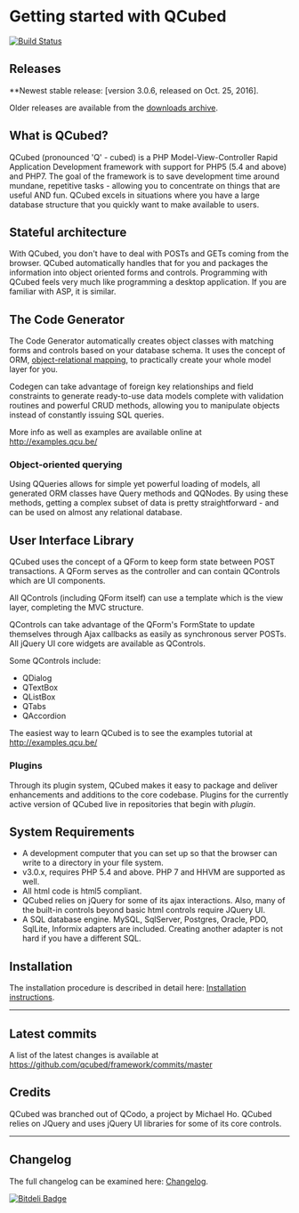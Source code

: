 # Getting started with QCubed

[![Build Status](https://travis-ci.org/qcubed/framework.png?branch=master)](https://travis-ci.org/qcubed/framework)

## Releases
**Newest stable release: [version 3.0.6, released on Oct. 25, 2016].

Older releases are available from the [downloads archive](https://github.com/qcubed/framework/downloads).

## What is QCubed?

QCubed (pronounced 'Q' - cubed) is a PHP Model-View-Controller Rapid Application Development framework with support for PHP5 (5.4 and above) and PHP7. The goal of the framework is to save development time around mundane, repetitive tasks - allowing you to concentrate on things that are useful AND fun. QCubed excels in situations where you have a large database structure that you quickly want to make available to users.

## Stateful architecture

With QCubed, you don't have to deal with POSTs and GETs coming from the browser. QCubed automatically handles that for you and packages the information into object oriented forms and controls. Programming with QCubed feels very much like programming a desktop application. If you are familiar with ASP, it is similar.

## The Code Generator

The Code Generator automatically creates object classes with matching forms and controls based on your database schema. It uses the concept of ORM, [object-relational mapping](http://en.wikipedia.org/wiki/Object-relational_mapping), to practically create your whole model layer for you.

Codegen can take advantage of foreign key relationships and field constraints to generate ready-to-use data models complete with validation routines and powerful CRUD methods, allowing you to manipulate objects instead of constantly issuing SQL queries.

More info as well as examples are available online at <http://examples.qcu.be/>

### Object-oriented querying

Using QQueries allows for simple yet powerful loading of models, all generated ORM classes have Query methods and QQNodes. By using these methods, getting a complex subset of data is pretty straightforward - and can be used on almost any relational database.

## User Interface Library

QCubed uses the concept of a QForm to keep form state between POST transactions. A QForm serves as the controller and can contain QControls which are UI components.

All QControls (including QForm itself) can use a template which is the view layer, completing the MVC structure.

QControls can take advantage of the QForm's FormState to update themselves through Ajax callbacks as easily as synchronous server POSTs. All jQuery UI core widgets are available as QControls.

Some QControls include:
- QDialog
- QTextBox
- QListBox
- QTabs
- QAccordion

The easiest way to learn QCubed is to see the examples tutorial at <http://examples.qcu.be/>

### Plugins

Through its plugin system, QCubed makes it easy to package and deliver enhancements and additions to the core codebase. Plugins for the currently active version of QCubed live in repositories that begin with _plugin_. 

## System Requirements
* A development computer that you can set up so that the browser can write to a directory in your file system.
* v3.0.x, requires PHP 5.4 and above. PHP 7 and HHVM are supported as well.
* All html code is html5 compliant.
* QCubed relies on jQuery for some of its ajax interactions. Also, many of the built-in controls beyond basic html controls require JQuery UI.
* A SQL database engine. MySQL, SqlServer, Postgres, Oracle, PDO, SqlLite, Informix adapters are included. Creating another adapter is not hard if you have a different SQL.

## Installation

The installation procedure is described in detail here: [Installation instructions](https://github.com/qcubed/framework/INSTALL.md "Installation instructions").

* * *

## Latest commits

A list of the latest changes is available at https://github.com/qcubed/framework/commits/master

## Credits

QCubed was branched out of QCodo, a project by Michael Ho. QCubed relies on JQuery and uses jQuery UI libraries for some of its core controls.

* * *

## Changelog

The full changelog can be examined here: [Changelog](https://github.com/qcubed/framework/blob/master/CHANGELOG.md "Changelog").



[![Bitdeli Badge](https://d2weczhvl823v0.cloudfront.net/qcubed/framework/trend.png)](https://bitdeli.com/free "Bitdeli Badge")

